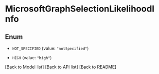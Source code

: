 # MicrosoftGraphSelectionLikelihoodInfo

## Enum


* `NOT_SPECIFIED` (value: `"notSpecified"`)

* `HIGH` (value: `"high"`)


[[Back to Model list]](../README.md#documentation-for-models) [[Back to API list]](../README.md#documentation-for-api-endpoints) [[Back to README]](../README.md)


